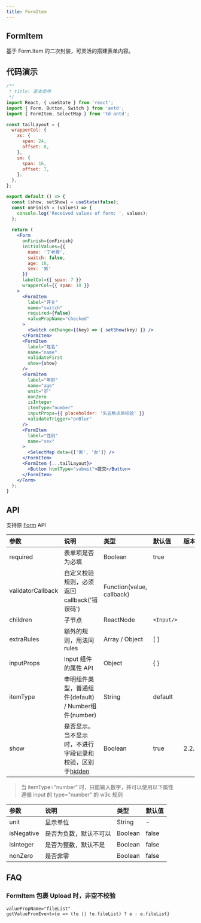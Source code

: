 ```yaml
---
title: FormItem
---
```


## FormItem

基于 Form.Item 的二次封装，可灵活的搭建表单内容。

## 代码演示

```jsx
/**
 * title: 基本使用
 */
import React, { useState } from 'react';
import { Form, Button, Switch } from 'antd';
import { FormItem, SelectMap } from 'td-antd';

const tailLayout = {
  wrapperCol: {
    xs: {
      span: 24,
      offset: 0,
    },
    sm: {
      span: 16,
      offset: 7,
    },
  },
};

export default () => {
  const [show, setShow] = useState(false);
  const onFinish = (values) => {
    console.log('Received values of form: ', values);
  };
  
  return (
    <Form
      onFinish={onFinish}
      initialValues={{
        name: '丁老板',
        switch: false,
        age: 18,
        sex: '男'
      }}
      labelCol={{ span: 7 }}
      wrapperCol={{ span: 10 }}
    >
      <FormItem
        label="开关"
        name="switch"
        required={false}
        valuePropName="checked"
      >
        <Switch onChange={(key) => { setShow(key) }} />
      </FormItem>
      <FormItem
        label="姓名"
        name="name"
        validateFirst
        show={show}
      />
      <FormItem
        label="年龄"
        name="age"
        unit="岁"
        nonZero
        isInteger
        itemType="number"
        inputProps={{ placeholder: '失去焦点后校验' }}
        validateTrigger="onBlur"
      />
      <FormItem
        label="性别"
        name="sex"
      >
        <SelectMap data={['男', '女']} />
      </FormItem>
      <FormItem {...tailLayout}>
        <Button htmlType="submit">提交</Button>
      </FormItem>
    </Form>
  );
}
```

## API

支持原 [Form](https://ant-design.gitee.io/components/form-cn/) API

|参数|说明|类型|默认值|版本|
|:--|:--|:--|:--|:--|
|required|表单项是否为必填|Boolean|true|
|validatorCallback|自定义校验规则，必须返回callback('错误码')|Function(value, callback)||
|children|子节点| ReactNode |`<Input/>`|
|extraRules|额外的规则，用法同 rules|Array / Object|[ ]|
|inputProps|Input 组件的属性 API|Object|{ }|
|itemType|申明组件类型，普通组件(default) / Number组件(number)|String|default|
|show|是否显示。当不显示时，不进行字段记录和校验，区别于[hidden](https://ant-design.gitee.io/components/form-cn/#Form.Item)|Boolean|true|2.2.0|

> 当 itemType="number" 时，只能输入数字，并可以使用以下属性<br />
> 遵循 input 的 type="number" 的 w3c 规则

|参数|说明|类型|默认值|
|:--|:--|:--|:--|
|unit|显示单位|String|-|
|isNegative|是否为负数，默认不可以| Boolean |false|
|isInteger|是否为整数，默认不是|Boolean |false|
|nonZero|是否非零|Boolean |false|

## FAQ

### FormItem 包裹 Upload 时，非空不校验

```
valuePropName="fileList"
getValueFromEvent={e => (!e || !e.fileList) ? e : e.fileList}
```
